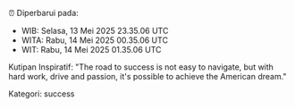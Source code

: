 ⏰ Diperbarui pada:
- WIB: Selasa, 13 Mei 2025 23.35.06 UTC
- WITA: Rabu, 14 Mei 2025 00.35.06 UTC
- WIT: Rabu, 14 Mei 2025 01.35.06 UTC

Kutipan Inspiratif:
"The road to success is not easy to navigate, but with hard work, drive and passion, it's possible to achieve the American dream."


Kategori: success

